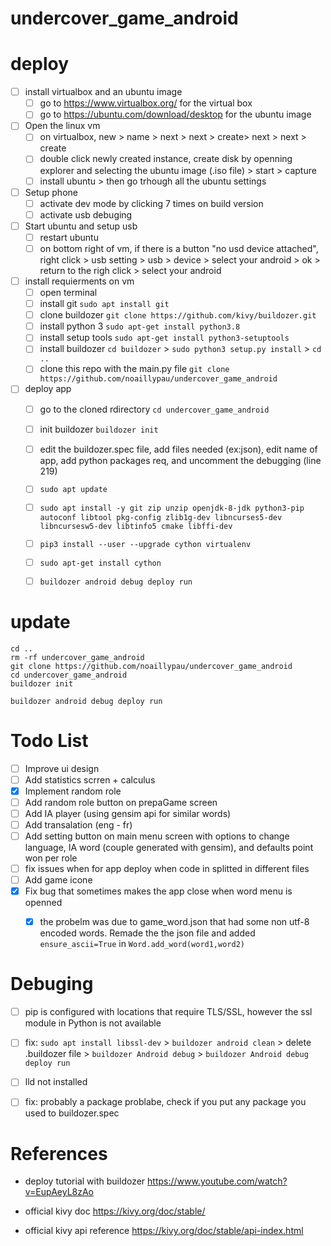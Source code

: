 # undercover_game_android

# deploy

- [ ] install virtualbox and an ubuntu image
  - [ ] go to https://www.virtualbox.org/ for the virtual box
  - [ ] go to https://ubuntu.com/download/desktop for the ubuntu image
- [ ] Open the linux vm
  - [ ] on virtualbox, new > name > next > next > create> next > next > create
  - [ ] double click newly created instance, create disk by openning explorer and selecting the ubuntu image (.iso file) > start > capture
  - [ ]  install ubuntu > then go trhough all the ubuntu settings
- [ ] Setup phone
  - [ ] activate dev mode by clicking 7 times on build version
  - [ ] activate usb debuging
- [ ] Start ubuntu and setup usb
  - [ ] restart ubuntu
  - [ ] on bottom right of vm, if there is a button "no usd device attached", right click > usb setting > usb > device > select your android > ok > return to the righ click > select your android
- [ ] install requierments on vm
  - [ ] open terminal
  - [ ] install git `sudo apt install git`
  - [ ] clone buildozer `git clone https://github.com/kivy/buildozer.git`
  - [ ] install python 3 `sudo apt-get install python3.8`
  - [ ] install setup tools `sudo apt-get install python3-setuptools`
  - [ ] install buildozer `cd buildozer` > `sudo python3 setup.py install` > `cd ..`
  - [ ] clone this repo with the main.py file `git clone https://github.com/noaillypau/undercover_game_android`
- [ ] deploy app
  - [ ] go to the cloned rdirectory `cd undercover_game_android`
  - [ ] init buildozer `buildozer init`
  - [ ] edit the buildozer.spec file, add files needed (ex:json), edit name of app, add python packages req, and uncomment the debugging (line 219)
  - [ ] `sudo apt update`
  - [ ] `sudo apt install -y git zip unzip openjdk-8-jdk python3-pip autoconf libtool pkg-config zlib1g-dev libncurses5-dev libncursesw5-dev libtinfo5 cmake libffi-dev`
  - [ ] `pip3 install --user --upgrade cython virtualenv`
  - [ ] `sudo apt-get install cython`
  - [ ] `buildozer android debug deploy run`
  
  
  
# update

```ssh
cd ..
rm -rf undercover_game_android
git clone https://github.com/noaillypau/undercover_game_android
cd undercover_game_android
buildozer init
```

```ssh
buildozer android debug deploy run
```

# Todo List

- [ ] Improve ui design
- [ ] Add statistics scrren + calculus
- [x] Implement random role
- [ ] Add random role button on prepaGame screen
- [ ] Add IA player (using gensim api for similar words)
- [ ] Add transalation (eng - fr)
- [ ] Add setting button on main menu screen with options to change language, IA word (couple generated with gensim), and defaults point won per role
- [ ] fix issues when for app deploy when code in splitted in different files
- [ ] Add game icone
- [x] Fix bug that sometimes makes the app close when word menu is openned
  - [x] the probelm was due to game_word.json that had some non utf-8 encoded words. Remade the the json file and added `ensure_ascii=True` in `Word.add_word(word1,word2)`
 
  
 # Debuging
 
 - [ ] pip is configured with locations that require TLS/SSL, however the ssl module in Python is not available
 - [ ] fix: `sudo apt install libssl-dev` > `buildozer android clean` > delete .buildozer file > `buildozer Android debug` > `buildozer Android debug deploy run`
 
 - [ ] lld not installed
 - [ ] fix: probably a package problabe, check if you put any package you used to buildozer.spec






# References

* deploy tutorial with buildozer
https://www.youtube.com/watch?v=EupAeyL8zAo

* official kivy doc
https://kivy.org/doc/stable/

* official kivy api reference
https://kivy.org/doc/stable/api-index.html
